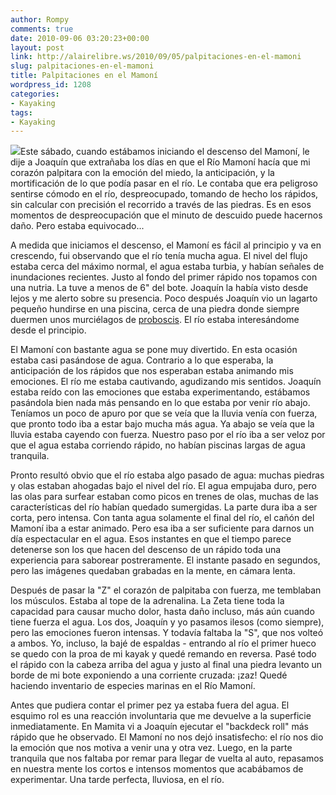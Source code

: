 ```yaml
---
author: Rompy
comments: true
date: 2010-09-06 03:20:23+00:00
layout: post
link: http://alairelibre.ws/2010/09/05/palpitaciones-en-el-mamoni
slug: palpitaciones-en-el-mamoni
title: Palpitaciones en el Mamoní
wordpress_id: 1208
categories:
- Kayaking
tags:
- Kayaking
---
```


[![](http://alairelibre.ws/wp-content/uploads/2010/09/P9040159-1024x768.jpg)](http://alairelibre.ws/wp-content/uploads/2010/09/P9040159.jpg)Este sábado, cuando estábamos iniciando el descenso del Mamoní, le dije a Joaquín que extrañaba los días en que el Río Mamoní hacía que mi corazón palpitara con la emoción del miedo, la anticipación, y la mortificación de lo que podía pasar en el río. Le contaba que era peligroso sentirse cómodo en el río, despreocupado, tomando de hecho los rápidos, sin calcular con precisión el recorrido a través de las piedras. Es en esos momentos de despreocupación que el minuto de descuido puede hacernos daño. Pero estaba equivocado...

A medida que iniciamos el descenso, el Mamoní es fácil al principio y va en crescendo, fui observando que el río tenía mucha agua. El nivel del flujo estaba cerca del máximo normal, el agua estaba turbia, y habían señales de inundaciones recientes. Justo al fondo del primer rápido nos topamos con una nutria. La tuve a menos de 6" del bote. Joaquín la había visto desde lejos y me alerto sobre su presencia. Poco después Joaquín vio un lagarto pequeño hundirse en una piscina, cerca de una piedra donde siempre duermen unos murciélagos de [proboscis](http://fireflyforest.net/firefly/2007/07/09/proboscis-bat/). El río estaba interesándome desde el principio.

El Mamoní con bastante agua se pone muy divertido. En esta ocasión estaba casi pasándose de agua. Contrario a lo que esperaba, la anticipación de los rápidos que nos esperaban estaba animando mis emociones. El río me estaba cautivando, agudizando mis sentidos. Joaquín estaba reído con las emociones que estaba experimentando, estábamos pasándola bien nada más pensando en lo que estaba por venir río abajo. Teníamos un poco de apuro por que se veía que la lluvia venía con fuerza, que pronto todo iba a estar bajo mucha más agua. Ya abajo se veía que la lluvia estaba cayendo con fuerza. Nuestro paso por el río iba a ser veloz por que el agua estaba corriendo rápido, no habían piscinas largas de agua tranquila.

Pronto resultó obvio que el río estaba algo pasado de agua: muchas piedras y olas estaban ahogadas bajo el nivel del río. El agua empujaba duro, pero las olas para surfear estaban como picos en trenes de olas, muchas de las características del río habían quedado sumergidas. La parte dura iba a ser corta, pero intensa. Con tanta agua solamente el final del río, el cañón del Mamoní iba a estar animado. Pero esa iba a ser suficiente para darnos un día espectacular en el agua. Esos instantes en que el tiempo parece detenerse son los que hacen del descenso de un rápido toda una experiencia para saborear postreramente. El instante pasado en segundos, pero las imágenes quedaban grabadas en la mente, en cámara lenta.

Después de pasar la "Z" el corazón de palpitaba con fuerza, me temblaban los músculos. Estaba al tope de la adrenalina. La Zeta tiene toda la capacidad para causar mucho dolor, hasta daño incluso, más aún cuando tiene fuerza el agua. Los dos, Joaquín y yo pasamos ilesos (como siempre), pero las emociones fueron intensas. Y todavía faltaba la "S", que nos volteó a ambos. Yo, incluso, la bajé de espaldas - entrando al río el primer hueco se quedo con la proa de mi kayak y quedé remando en reversa. Pasé todo el rápido con la cabeza arriba del agua y justo al final una piedra levanto un borde de mi bote exponiendo a una corriente cruzada: ¡zaz! Quedé haciendo inventario de especies marinas en el Río Mamoní.

Antes que pudiera contar el primer pez ya estaba fuera del agua. El esquimo rol es una reacción involuntaria que me devuelve a la superficie inmediatamente. En Mamita vi a Joaquín ejecutar el "backdeck roll" más rápido que he observado. El Mamoní no nos dejó insatisfecho: el río nos dio la emoción que nos motiva a venir una y otra vez. Luego, en la parte tranquila que nos faltaba por remar para llegar de vuelta al auto, repasamos en nuestra mente los cortos e intensos momentos que acabábamos de experimentar. Una tarde perfecta, lluviosa, en el río.
